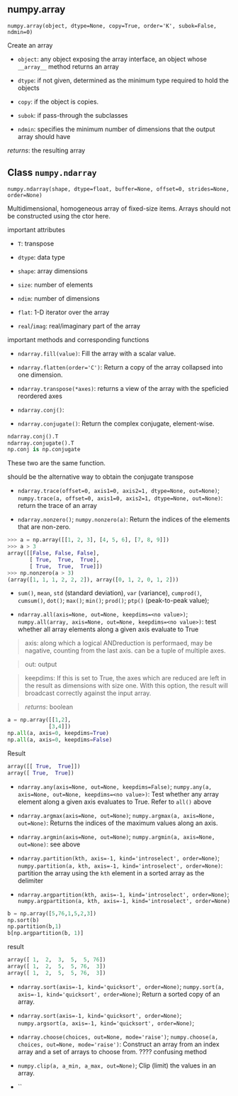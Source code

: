 ## numpy.array
`numpy.array(object, dtype=None, copy=True, order='K', subok=False, ndmin=0)`

Create an array

- `object`: any object exposing the array interface, an object whose `__array__` method returns an array

- `dtype`: if not given, determined as the minimum type required to hold the objects

- `copy`: if the object is copies.

- `subok`: if pass-through the subclasses

- `ndmin`: specifies the minimum number of dimensions that the output array should have

_returns_: the resulting array

## Class `numpy.ndarray`

`numpy.ndarray(shape, dtype=float, buffer=None, offset=0, strides=None, order=None)`

Multidimensional, homogeneous array of fixed-size items. Arrays should not be constructed using the ctor here.

important attributes

- `T`: transpose

- `dtype`: data type

- `shape`: array dimensions

- `size`: number of elements

- `ndim`: number of dimensions

- `flat`: 1-D iterator over the array

- `real`/`imag`: real/imaginary part of the array

important methods and corresponding functions

- `ndarray.fill(value)`: Fill the array with a scalar value.

- `ndarray.flatten(order='C')`: Return a copy of the array collapsed into one dimension.

- `ndarray.transpose(*axes)`: returns a view of the array with the speficied reordered axes

- `ndarray.conj()`: 

- `ndarray.conjugate()`: Return the complex conjugate, element-wise.

```python
ndarray.conj().T
ndarray.conjugate().T
np.conj is np.conjugate
```
These two are the same function.

should be the alternative way to obtain the conjugate transpose

- `ndarray.trace(offset=0, axis1=0, axis2=1, dtype=None, out=None)`; `numpy.trace(a, offset=0, axis1=0, axis2=1, dtype=None, out=None)`: return the trace of an array

- `ndarray.nonzero()`; `numpy.nonzero(a)`: Return the indices of the elements that are non-zero.

```python
>>> a = np.array([[1, 2, 3], [4, 5, 6], [7, 8, 9]])
>>> a > 3
array([[False, False, False],
       [ True,  True,  True],
       [ True,  True,  True]])
>>> np.nonzero(a > 3)
(array([1, 1, 1, 2, 2, 2]), array([0, 1, 2, 0, 1, 2]))
```

- `sum()`, `mean`, `std` (standard deviation), `var` (variance), `cumprod()`, `cumsum()`, `dot()`; `max()`; `min()`; `prod()`; `ptp()` (peak-to-peak value); 



- `ndarray.all(axis=None, out=None, keepdims=<no value>)`; `numpy.all(array, axis=None, out=None, keepdims=<no value>)`: test whether all array elements along a given axis evaluate to True

> axis: along which a logical ANDreduction is performaed, may be nagative, counting from the last axis. can be a tuple of multiple axes.

> out: output

> keepdims: If this is set to True, the axes which are reduced are left in the result as dimensions with size one. With this option, the result will broadcast correctly against the input array.

> _returns_: boolean

```python
a = np.array([[1,2],
             [3,4]])
np.all(a, axis=0, keepdims=True)
np.all(a, axis=0, keepdims=False)
```
Result
```python
array([[ True,  True]])
array([ True,  True])
```

- `ndarray.any(axis=None, out=None, keepdims=False)`; `numpy.any(a, axis=None, out=None, keepdims=<no value>)`: Test whether any array element along a given axis evaluates to True. Refer to `all()` above

- `ndarray.argmax(axis=None, out=None)`; `numpy.argmax(a, axis=None, out=None)`: Returns the indices of the maximum values along an axis.

- `ndarray.argmin(axis=None, out=None)`; `numpy.argmin(a, axis=None, out=None)`: see above

- `ndarray.partition(kth, axis=-1, kind='introselect', order=None)`; `numpy.partition(a, kth, axis=-1, kind='introselect', order=None)`: partition the array using the `kth` element in a sorted array as the delimiter

- `ndarray.argpartition(kth, axis=-1, kind='introselect', order=None)`; `numpy.argpartition(a, kth, axis=-1, kind='introselect', order=None)`

```python
b = np.array([5,76,1,5,2,3])
np.sort(b)
np.partition(b,1)
b[np.argpartition(b, 1)]
```
result 
```python
array([ 1,  2,  3,  5,  5, 76])
array([ 1,  2,  5,  5, 76,  3])
array([ 1,  2,  5,  5, 76,  3])
```

- `ndarray.sort(axis=-1, kind='quicksort', order=None)`; `numpy.sort(a, axis=-1, kind='quicksort', order=None)`; Return a sorted copy of an array. 

- `ndarray.sort(axis=-1, kind='quicksort', order=None)`; `numpy.argsort(a, axis=-1, kind='quicksort', order=None)`; 

- `ndarray.choose(choices, out=None, mode='raise')`; `numpy.choose(a, choices, out=None, mode='raise')`: Construct an array from an index array and a set of arrays to choose from. ???? confusing method

- `numpy.clip(a, a_min, a_max, out=None)`; Clip (limit) the values in an array.

- ``
